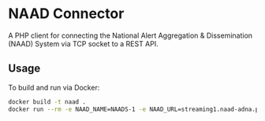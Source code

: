 # NAAD Connector
A PHP client for connecting the National Alert Aggregation & Dissemination (NAAD) System via TCP socket to a REST API.

## Usage
To build and run via Docker:
```sh
docker build -t naad .
docker run --rm -e NAAD_NAME=NAADS-1 -e NAAD_URL=streaming1.naad-adna.pelmorex.com naad
```